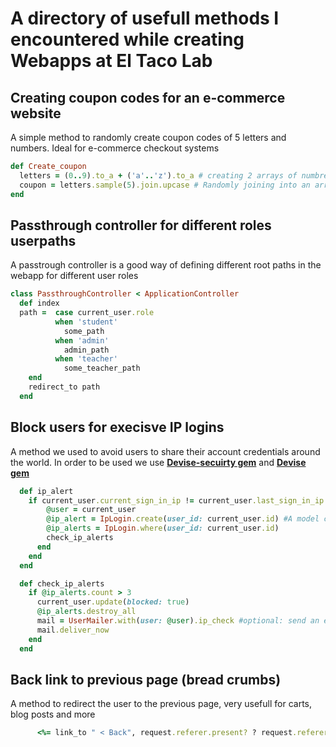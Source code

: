 <h1>A directory of usefull methods I encountered while creating Webapps at El Taco Lab</h1>

<h2>Creating coupon codes for an e-commerce website</h2>
<p>A simple method to randomly create coupon codes of 5 letters and numbers. Ideal for e-commerce checkout systems</p>

```ruby
def Create_coupon
  letters = (0..9).to_a + ('a'..'z').to_a # creating 2 arrays of numbres and letters
  coupon = letters.sample(5).join.upcase # Randomly joining into an array
end
```
<h2>Passthrough controller for different roles userpaths</h2>

<p>A passtrough controller is a good way of defining different root paths in the webapp for different user roles</p>

```ruby
class PassthroughController < ApplicationController
  def index
  path =  case current_user.role
          when 'student'
            some_path
          when 'admin'
            admin_path
          when 'teacher'
            some_teacher_path
    end
    redirect_to path
  end
```
<h2>Block users for execisve IP logins</h2>

<p>A method we used to avoid users to share their account credentials around the world. In order to be used we use <strong><a href="https://github.com/devise-security/devise-security">Devise-secuirty gem</a></strong> and <strong><a href="https://github.com/heartcombo/devise">Devise gem</a></strong></p>

```ruby
  def ip_alert
    if current_user.current_sign_in_ip != current_user.last_sign_in_ip #sign_in_ip methods are default methods from devise-security and current_user from devise
        @user = current_user
        @ip_alert = IpLogin.create(user_id: current_user.id) #A model called ip_logins to store the different ip_alerts of the app
        @ip_alerts = IpLogin.where(user_id: current_user.id)
        check_ip_alerts
      end
    end
  end

  def check_ip_alerts
    if @ip_alerts.count > 3
      current_user.update(blocked: true)
      @ip_alerts.destroy_all
      mail = UserMailer.with(user: @user).ip_check #optional: send an email to let them know
      mail.deliver_now
    end
  end
```

<h2>Back link to previous page (bread crumbs)</h2>

<p>A method to redirect the user to the previous page, very usefull for carts, blog posts and more</p>

```ruby
      <%= link_to " < Back", request.referer.present? ? request.referer : default_path, class: "navbar-link link-secondary-landing" %>
```
